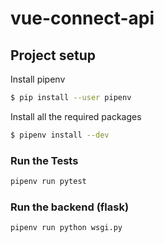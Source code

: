 # vue-connect-api

## Project setup

Install pipenv

```bash
$ pip install --user pipenv
```

Install all the required packages

```bash
$ pipenv install --dev
```

### Run the Tests

```bash
pipenv run pytest
```

### Run the backend (flask)

```bash
pipenv run python wsgi.py
```
